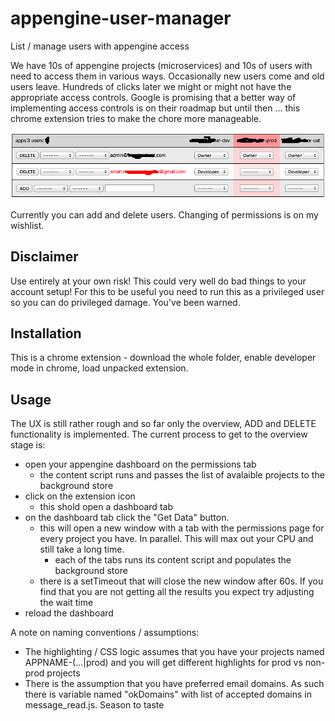 appengine-user-manager
======================

List / manage users with appengine access

We have 10s of appengine projects (microservices) and 10s of users with need to access them in various ways. Occasionally new users come and old users leave. Hundreds of clicks later we might or might not have the appropriate access controls. Google is promising that a better way of implementing access controls is on their roadmap but until then ... this chrome extension tries to make the chore more manageable. 

![Screenshot](https://raw.githubusercontent.com/frumpel/appengine-user-manager/master/screenshot.png)

Currently you can add and delete users. Changing of permissions is on my wishlist.

Disclaimer
----------

Use entirely at your own risk! This could very well do bad things to your account setup! For this to be useful you need to run this as a privileged user so you can do privileged damage. You've been warned.

Installation
------------

This is a chrome extension - download the whole folder, enable developer mode in chrome, load unpacked extension.

Usage
-----

The UX is still rather rough and so far only the overview, ADD and DELETE functionality is implemented. The current process to get to the overview stage is:

* open your appengine dashboard on the permissions tab
  * the content script runs and passes the list of avalaible projects to the background store
* click on the extension icon
  * this shold open a dashboard tab 
* on the dashboard tab click the "Get Data" button.
  * this will open a new window with a tab with the permissions page for every project you have. In parallel. This will max out your CPU and still take a long time. 
    * each of the tabs runs its content script and populates the background store
  * there is a setTimeout that will close the new window after 60s. If you find that you are not getting all the results you expect try adjusting the wait time
* reload the dashboard 

A note on naming conventions / assumptions:

* The highlighting / CSS logic assumes that you have your projects named APPNAME-(...|prod) and you will get different highlights for prod vs non-prod projects
* There is the assumption that you have preferred email domains. As such there is variable named "okDomains" with list of accepted domains in message_read.js. Season to taste
